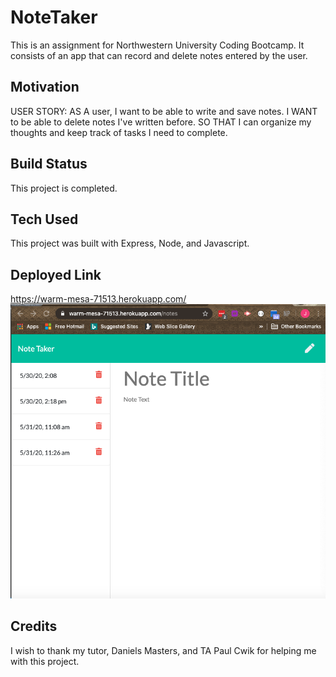 # NoteTaker
This is an assignment for Northwestern University Coding Bootcamp.  It consists of an app that can record and delete notes entered by the user.

## Motivation

USER STORY:
AS A user, I want to be able to write and save notes.
I WANT to be able to delete notes I've written before.
SO THAT I can organize my thoughts and keep track of tasks I need to complete.

## Build Status

This project is completed.

## Tech Used

This project was built with Express, Node, and Javascript.

## Deployed Link

https://warm-mesa-71513.herokuapp.com/
![screenshot](public/assets/note%20_taker.png)

## Credits

I wish to thank my tutor, Daniels Masters, and TA Paul Cwik for helping me with this project. 

 


